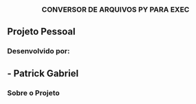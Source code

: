 <h3 align="center">CONVERSOR DE ARQUIVOS PY PARA EXEC</h3>

## Projeto Pessoal

### Desenvolvido por:
## - Patrick Gabriel

### Sobre o Projeto